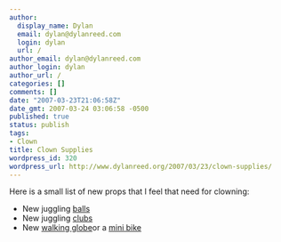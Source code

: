 ```yaml
---
author:
  display_name: Dylan
  email: dylan@dylanreed.com
  login: dylan
  url: /
author_email: dylan@dylanreed.com
author_login: dylan
author_url: /
categories: []
comments: []
date: "2007-03-23T21:06:58Z"
date_gmt: 2007-03-24 03:06:58 -0500
published: true
status: publish
tags:
- Clown
title: Clown Supplies
wordpress_id: 320
wordpress_url: http://www.dylanreed.org/2007/03/23/clown-supplies/
---
```


Here is a small list of new props that I feel that need for clowning:

  * New juggling [balls][1]
  * New juggling [clubs][2]
  * New [walking globe][3]or a [mini bike][4]
  


   [1]: http://www.renegadejuggling.com/Web_store/web_store.cgi?page=balls7.html&cart_id=4576115.11809
   [2]: http://www.renegadejuggling.com/Web_store/web_store.cgi?page=clubs4.html&cart_id=4576115.11809
   [3]: http://www.renegadejuggling.com/Web_store/web_store.cgi?page=globesall.html&cart_id=4576115.11809
   [4]: http://store.semcycle.com/product_info.php?cPath=5&products_id=22

